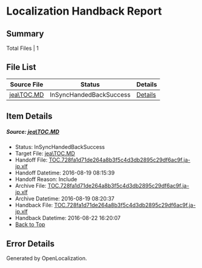# <a name='report-top'></a> Localization Handback Report

## Summary
 Total Files | 1

## File List
 Source File | Status | Details 
 ----------- | ------ | ------- 
 [jea\TOC.MD](https://github.com/PowerShell/powerShell-Docs/blob/5b1f56380032b0661563552e167eb135059ebf85/jea/TOC.MD) | InSyncHandedBackSuccess | [Details](#fc3b6d859bf3842a857d9519516ea4e275fa1876185)

## Item Details
##### <a name='fc3b6d859bf3842a857d9519516ea4e275fa1876185'></a> Source: [jea\TOC.MD](https://github.com/PowerShell/powerShell-Docs/blob/5b1f56380032b0661563552e167eb135059ebf85/jea/TOC.MD)
* Status: InSyncHandedBackSuccess
* Target File: [jea\TOC.MD](https://github.com/PowerShell/powerShell-Docs.ja-jp/blob/dce3046063e15fa4f52d5d718ef74d6053165947/jea/TOC.MD)
* Handoff File: [TOC.728fa1d71de264a8b3f5c4d3db2895c29df6ac9f.ja-jp.xlf](https://github.com/PowerShell/powerShell-Docs.handoff/blob/bb8a05a14c14c924684962ce491595719d92354c/ol-handoff/PowerShell/powerShell-Docs.ja-jp/live/TOC.728fa1d71de264a8b3f5c4d3db2895c29df6ac9f.ja-jp.xlf)
* Handoff Datetime: 2016-08-19 08:15:39
* Handoff Reason: Include
* Archive File: [TOC.728fa1d71de264a8b3f5c4d3db2895c29df6ac9f.ja-jp.xlf](https://github.com/PowerShell/powerShell-Docs.handoff/blob/5b4bdb87f19bfc75457f0324e8a1a8db7496ce0f/ol-archive/PowerShell/powerShell-Docs.ja-jp/live/TOC.728fa1d71de264a8b3f5c4d3db2895c29df6ac9f.ja-jp.xlf)
* Archive Datetime: 2016-08-19 08:20:37
* Handback File: [TOC.728fa1d71de264a8b3f5c4d3db2895c29df6ac9f.ja-jp.xlf](https://github.com/PowerShell/powerShell-Docs.handback/blob/0151b4cc484104411dfaf2a46e48a5bdf61440b9/ol-handback/PowerShell/powerShell-Docs.ja-jp/live/TOC.728fa1d71de264a8b3f5c4d3db2895c29df6ac9f.ja-jp.xlf)
* Handback Datetime: 2016-08-22 16:20:07
* [Back to Top](#report-top)


## Error Details

Generated by OpenLocalization.

